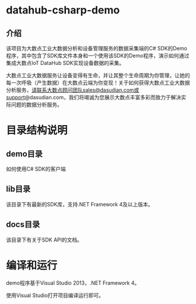 # datahub-csharp-demo

## 介绍

该项目为大数点工业大数据分析和设备管理服务的数据采集端的C# SDK的Demo程序，其中包含了SDK库文件本身和一个使用该SDK的Demo程序，演示如何通过集成大数点IoT DataHub SDK实现设备数据的采集。

大数点工业大数据服务让设备变得有生命，并让其整个生命周期为你管理，让她的每一次呼吸（产生数据）在大数点云端为你变现！关于如何获得大数点工业大数据分析服务，请联系大数点顾问团队sales@dasudian.com或support@dasudian.com，我们将竭诚为您展示大数点丰富多彩而致力于解决实际问题的数据分析服务。

# 目录结构说明

## demo目录

如何使用C# SDK的客户端

## lib目录
该目录下有最新的SDK库，支持.NET Framework 4及以上版本。

## docs目录

该目录下有关于SDK API的文档。

# 编译和运行

demo程序基于Visual Studio 2013，.NET Framework 4。

使用Visual Studio打开项目编译运行即可。
